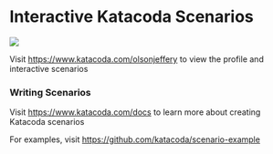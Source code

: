 # Interactive Katacoda Scenarios

[![](http://shields.katacoda.com/katacoda/olsonjeffery/count.svg)](https://www.katacoda.com/olsonjeffery "Get your profile on Katacoda.com")

Visit https://www.katacoda.com/olsonjeffery to view the profile and interactive scenarios

### Writing Scenarios
Visit https://www.katacoda.com/docs to learn more about creating Katacoda scenarios

For examples, visit https://github.com/katacoda/scenario-example
